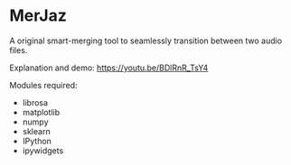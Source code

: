 # MerJaz
A original smart-merging tool to seamlessly transition between two audio files.

Explanation and demo: https://youtu.be/BDlRnR_TsY4

Modules required:

- librosa
- matplotlib
- numpy
- sklearn
- IPython
- ipywidgets
